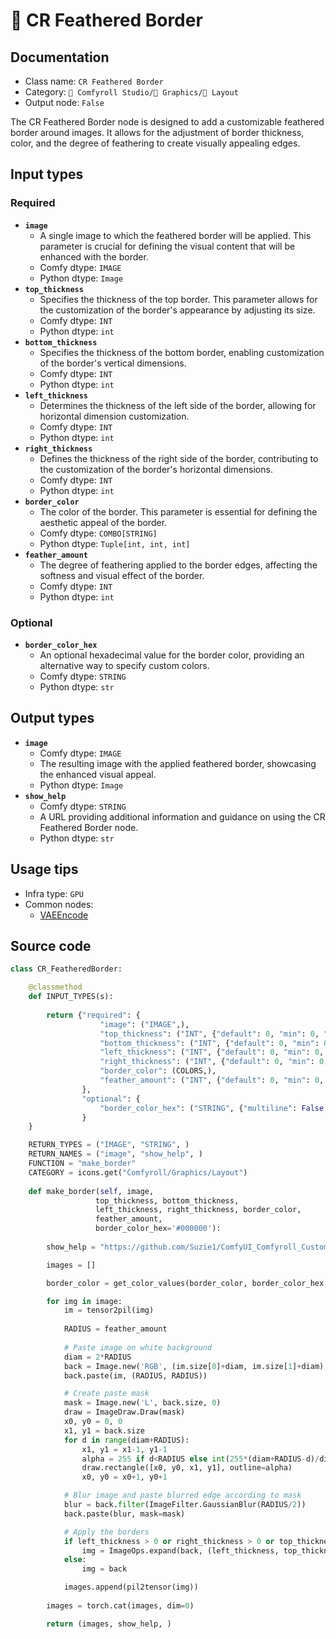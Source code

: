 # 🌁 CR Feathered Border
## Documentation
- Class name: `CR Feathered Border`
- Category: `🧩 Comfyroll Studio/👾 Graphics/🌁 Layout`
- Output node: `False`

The CR Feathered Border node is designed to add a customizable feathered border around images. It allows for the adjustment of border thickness, color, and the degree of feathering to create visually appealing edges.
## Input types
### Required
- **`image`**
    - A single image to which the feathered border will be applied. This parameter is crucial for defining the visual content that will be enhanced with the border.
    - Comfy dtype: `IMAGE`
    - Python dtype: `Image`
- **`top_thickness`**
    - Specifies the thickness of the top border. This parameter allows for the customization of the border's appearance by adjusting its size.
    - Comfy dtype: `INT`
    - Python dtype: `int`
- **`bottom_thickness`**
    - Specifies the thickness of the bottom border, enabling customization of the border's vertical dimensions.
    - Comfy dtype: `INT`
    - Python dtype: `int`
- **`left_thickness`**
    - Determines the thickness of the left side of the border, allowing for horizontal dimension customization.
    - Comfy dtype: `INT`
    - Python dtype: `int`
- **`right_thickness`**
    - Defines the thickness of the right side of the border, contributing to the customization of the border's horizontal dimensions.
    - Comfy dtype: `INT`
    - Python dtype: `int`
- **`border_color`**
    - The color of the border. This parameter is essential for defining the aesthetic appeal of the border.
    - Comfy dtype: `COMBO[STRING]`
    - Python dtype: `Tuple[int, int, int]`
- **`feather_amount`**
    - The degree of feathering applied to the border edges, affecting the softness and visual effect of the border.
    - Comfy dtype: `INT`
    - Python dtype: `int`
### Optional
- **`border_color_hex`**
    - An optional hexadecimal value for the border color, providing an alternative way to specify custom colors.
    - Comfy dtype: `STRING`
    - Python dtype: `str`
## Output types
- **`image`**
    - Comfy dtype: `IMAGE`
    - The resulting image with the applied feathered border, showcasing the enhanced visual appeal.
    - Python dtype: `Image`
- **`show_help`**
    - Comfy dtype: `STRING`
    - A URL providing additional information and guidance on using the CR Feathered Border node.
    - Python dtype: `str`
## Usage tips
- Infra type: `GPU`
- Common nodes:
    - [VAEEncode](../../Comfy/Nodes/VAEEncode.md)



## Source code
```python
class CR_FeatheredBorder:

    @classmethod
    def INPUT_TYPES(s):
                    
        return {"required": {
                    "image": ("IMAGE",),
                    "top_thickness": ("INT", {"default": 0, "min": 0, "max": 4096}),
                    "bottom_thickness": ("INT", {"default": 0, "min": 0, "max": 4096}),
                    "left_thickness": ("INT", {"default": 0, "min": 0, "max": 4096}),
                    "right_thickness": ("INT", {"default": 0, "min": 0, "max": 4096}),
                    "border_color": (COLORS,),
                    "feather_amount": ("INT", {"default": 0, "min": 0, "max": 1024}),
                },
                "optional": {
                    "border_color_hex": ("STRING", {"multiline": False, "default": "#000000"})                
                }
    }

    RETURN_TYPES = ("IMAGE", "STRING", )
    RETURN_NAMES = ("image", "show_help", )
    FUNCTION = "make_border"
    CATEGORY = icons.get("Comfyroll/Graphics/Layout")
    
    def make_border(self, image,
                   top_thickness, bottom_thickness,
                   left_thickness, right_thickness, border_color,
                   feather_amount,
                   border_color_hex='#000000'):
                   
        show_help = "https://github.com/Suzie1/ComfyUI_Comfyroll_CustomNodes/wiki/Layout-Nodes#cr-feathered-border"                   

        images = []

        border_color = get_color_values(border_color, border_color_hex, color_mapping)

        for img in image:
            im = tensor2pil(img)
            
            RADIUS = feather_amount
                         
            # Paste image on white background
            diam = 2*RADIUS
            back = Image.new('RGB', (im.size[0]+diam, im.size[1]+diam), border_color)
            back.paste(im, (RADIUS, RADIUS))

            # Create paste mask
            mask = Image.new('L', back.size, 0)
            draw = ImageDraw.Draw(mask)
            x0, y0 = 0, 0
            x1, y1 = back.size
            for d in range(diam+RADIUS):
                x1, y1 = x1-1, y1-1
                alpha = 255 if d<RADIUS else int(255*(diam+RADIUS-d)/diam)
                draw.rectangle([x0, y0, x1, y1], outline=alpha)
                x0, y0 = x0+1, y0+1

            # Blur image and paste blurred edge according to mask
            blur = back.filter(ImageFilter.GaussianBlur(RADIUS/2))
            back.paste(blur, mask=mask)

            # Apply the borders
            if left_thickness > 0 or right_thickness > 0 or top_thickness > 0 or bottom_thickness > 0:
                img = ImageOps.expand(back, (left_thickness, top_thickness, right_thickness, bottom_thickness), fill=border_color)
            else:
                img = back

            images.append(pil2tensor(img))
        
        images = torch.cat(images, dim=0)                

        return (images, show_help, )

```
